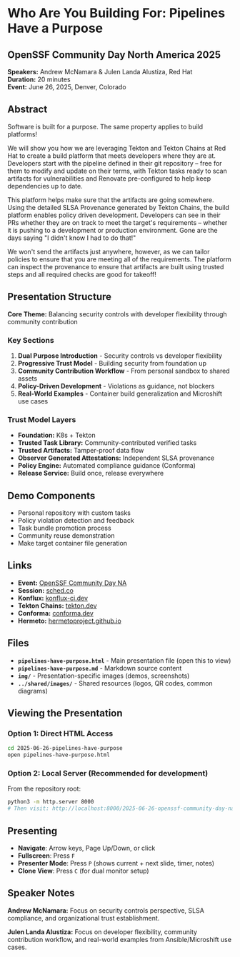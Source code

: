# Who Are You Building For: Pipelines Have a Purpose

## OpenSSF Community Day North America 2025

**Speakers:** Andrew McNamara & Julen Landa Alustiza, Red Hat  
**Duration:** 20 minutes  
**Event:** June 26, 2025, Denver, Colorado

## Abstract

Software is built for a purpose. The same property applies to build platforms!

We will show you how we are leveraging Tekton and Tekton Chains at Red Hat to create a build platform that meets developers where they are at. Developers start with the pipeline defined in their git repository – free for them to modify and update on their terms, with Tekton tasks ready to scan artifacts for vulnerabilities and Renovate pre-configured to help keep dependencies up to date.

This platform helps make sure that the artifacts are going somewhere. Using the detailed SLSA Provenance generated by Tekton Chains, the build platform enables policy driven development. Developers can see in their PRs whether they are on track to meet the target's requirements – whether it is pushing to a development or production environment. Gone are the days saying "I didn't know I had to do that!"

We won't send the artifacts just anywhere, however, as we can tailor policies to ensure that you are meeting all of the requirements. The platform can inspect the provenance to ensure that artifacts are built using trusted steps and all required checks are good for takeoff!

## Presentation Structure

**Core Theme:** Balancing security controls with developer flexibility through community contribution

### Key Sections

1. **Dual Purpose Introduction** - Security controls vs developer flexibility
2. **Progressive Trust Model** - Building security from foundation up
3. **Community Contribution Workflow** - From personal sandbox to shared assets
4. **Policy-Driven Development** - Violations as guidance, not blockers
5. **Real-World Examples** - Container build generalization and Microshift use cases

### Trust Model Layers

- **Foundation:** K8s + Tekton
- **Trusted Task Library:** Community-contributed verified tasks
- **Trusted Artifacts:** Tamper-proof data flow
- **Observer Generated Attestations:** Independent SLSA provenance
- **Policy Engine:** Automated compliance guidance (Conforma)
- **Release Service:** Build once, release everywhere

## Demo Components

- Personal repository with custom tasks
- Policy violation detection and feedback
- Task bundle promotion process
- Community reuse demonstration
- Make target container file generation

## Links

- **Event:** [OpenSSF Community Day NA](ttps://events.linuxfoundation.org/openssf-community-day-north-america/)
- **Session:** [sched.co](https://sched.co/1zhmp)
- **Konflux:** [konflux-ci.dev](https://konflux-ci.dev)
- **Tekton Chains:** [tekton.dev](https://tekton.dev/docs/chains)
- **Conforma:** [conforma.dev](https://conforma.dev)
- **Hermeto:** [hermetoproject.github.io](https://hermetoproject.github.io/hermeto)

## Files

- **`pipelines-have-purpose.html`** - Main presentation file (open this to view)
- **`pipelines-have-purpose.md`** - Markdown source content
- **`img/`** - Presentation-specific images (demos, screenshots)
- **`../shared/images/`** - Shared resources (logos, QR codes, common diagrams)

## Viewing the Presentation

### Option 1: Direct HTML Access

```bash
cd 2025-06-26-pipelines-have-purpose
open pipelines-have-purpose.html
```

### Option 2: Local Server (Recommended for development)

From the repository root:

```bash
python3 -m http.server 8000
# Then visit: http://localhost:8000/2025-06-26-openssf-community-day-na/pipelines-have-a-purpose.html
```

## Presenting

- **Navigate**: Arrow keys, Page Up/Down, or click
- **Fullscreen**: Press `F`
- **Presenter Mode**: Press `P` (shows current + next slide, timer, notes)
- **Clone View**: Press `C` (for dual monitor setup)

## Speaker Notes

**Andrew McNamara:** Focus on security controls perspective, SLSA compliance, and organizational trust establishment.

**Julen Landa Alustiza:** Focus on developer flexibility, community contribution workflow, and real-world examples from Ansible/Microshift use cases.
